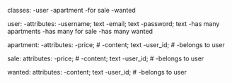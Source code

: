 classes:
  -user
  -apartment
  -for sale
  -wanted


user:
  -attributes:
    -username; text
    -email; text
    -password; text
  -has many apartments
  -has many for sale
  -has many wanted

apartment:
  -attributes:
    -price; #
    -content; text
    -user_id; #
  -belongs to user

sale:
  attributes:
   -price; #
    -content; text
    -user_id; #
  -belongs to user

wanted:
  attributes:
    -content; text
    -user_id; #
  -belongs to user